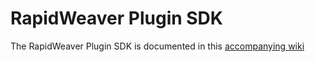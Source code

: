 RapidWeaver Plugin SDK
======================

The RapidWeaver Plugin SDK is documented in this [accompanying wiki](https://github.com/realmacsoftware/RWPluginKit/wiki)
